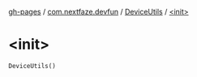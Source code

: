 [gh-pages](../../index.md) / [com.nextfaze.devfun](../index.md) / [DeviceUtils](index.md) / [&lt;init&gt;](.)

# &lt;init&gt;

`DeviceUtils()`